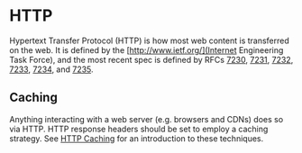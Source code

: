 HTTP
=

Hypertext Transfer Protocol (HTTP) is how most web content is transferred on the web. It is defined by the [http://www.ietf.org/](Internet Engineering Task Force), and the most recent spec is defined by RFCs [7230](https://tools.ietf.org/html/rfc7230), [7231](https://tools.ietf.org/html/rfc7231), [7232](https://tools.ietf.org/html/rfc7232), [7233](https://tools.ietf.org/html/rfc7233), [7234](https://tools.ietf.org/html/rfc7234), and [7235](https://tools.ietf.org/html/rfc7235).

## Caching

Anything interacting with a web server (e.g. browsers and CDNs) does so via HTTP. HTTP response headers should be set to employ a caching strategy. See [HTTP Caching](https://developers.google.com/web/fundamentals/performance/optimizing-content-efficiency/http-caching) for an introduction to these techniques.